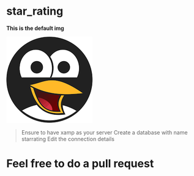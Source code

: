# star_rating
**This is the default img**

![Github Logo](/img/avatae.png)

>Ensure to have xamp as your server
>Create a database with name starrating
>Edit the connection details

# Feel free to do a pull request
